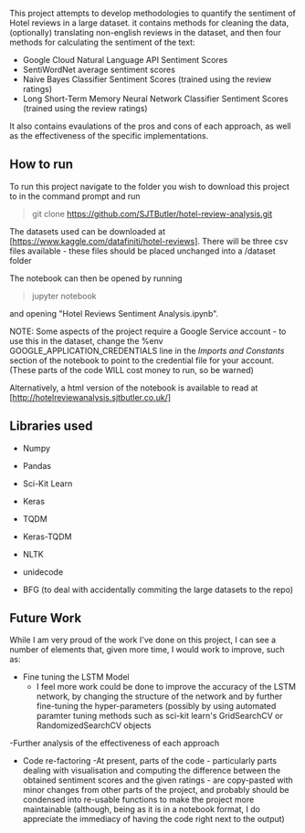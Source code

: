 This project attempts to develop methodologies to quantify the sentiment of Hotel reviews in a large dataset. it contains methods for cleaning the data, (optionally) translating non-english reviews in the dataset, and then four methods for calculating the sentiment of the text:
  - Google Cloud Natural Language API Sentiment Scores
  - SentiWordNet average sentiment scores
  - Naive Bayes Classifier Sentiment Scores (trained using the review ratings)
  - Long Short-Term Memory Neural Network Classifier Sentiment Scores (trained using the review ratings)
  
It also contains evaulations of the pros and cons of each approach, as well as the effectiveness of the specific implementations.

## How to run

To run this project navigate to the folder you wish to download this project to in the command prompt and run

> git clone https://github.com/SJTButler/hotel-review-analysis.git

The datasets used can be downloaded at [https://www.kaggle.com/datafiniti/hotel-reviews]. There will be three csv files available - these files should be placed unchanged into a /dataset folder

The notebook can then be opened by running

>jupyter notebook

and opening "Hotel Reviews Sentiment Analysis.ipynb".

NOTE: Some aspects of the project require a Google Service account - to use this in the dataset, change the %env GOOGLE_APPLICATION_CREDENTIALS line in the *Imports and Constants* section of the notebook to point to the credential file for your account. (These parts of the code WILL cost money to run, so be warned)


Alternatively, a html version of the notebook is available to read at [http://hotelreviewanalysis.sjtbutler.co.uk/]

## Libraries used 

- Numpy
- Pandas
- Sci-Kit Learn
- Keras
- TQDM
- Keras-TQDM
- NLTK
- unidecode

- BFG (to deal with accidentally commiting the large datasets to the repo)

## Future Work

While I am very proud of the work I've done on this project, I can see a number of elements that, given more time, I would work to improve, such as:

- Fine tuning the LSTM Model
  - I feel more work could be done to improve the accuracy of the LSTM network, by changing the structure of the network and by further fine-tuning the hyper-parameters (possibly by using automated paramter tuning methods such as sci-kit learn's GridSearchCV or RandomizedSearchCV objects

-Further analysis of the effectiveness of each approach

- Code re-factoring
  -At present, parts of the code - particularly parts dealing with visualisation and computing the difference between the obtained sentiment scores and the given ratings - are copy-pasted with minor changes from other parts of the project, and probably should be condensed into re-usable functions to make the project more maintainable (although, being as it is in a notebook format, I do appreciate the immediacy of having the code right next to the output)
